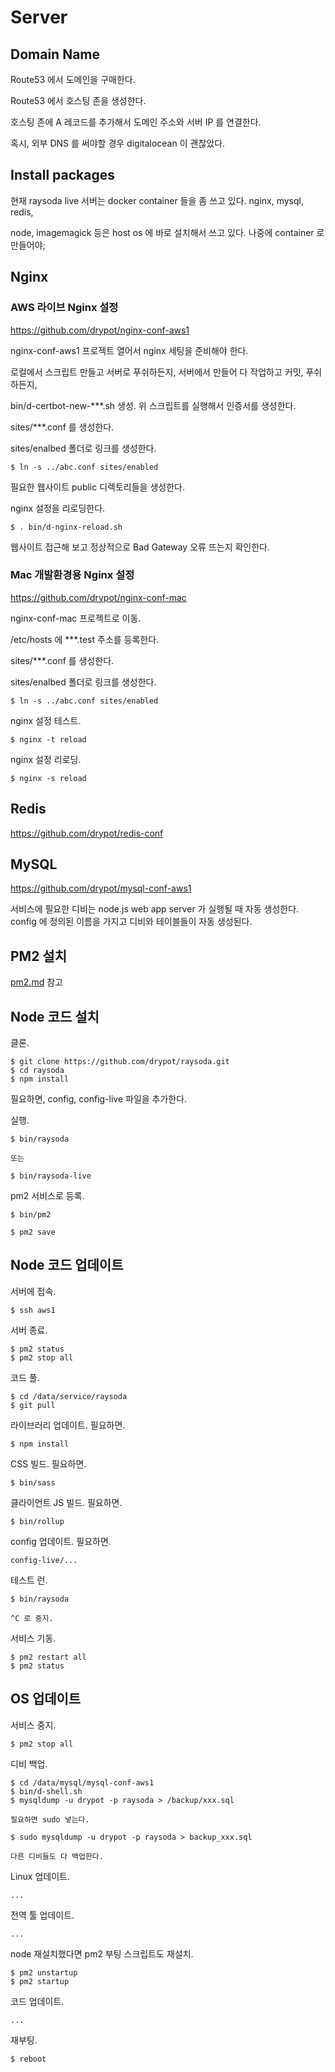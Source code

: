 # Server

## Domain Name

Route53 에서 도메인을 구매한다.

Route53 에서 호스팅 존을 생성한다.

호스팅 존에 A 레코드를 추가해서 도메인 주소와 서버 IP 를 연결한다.

혹시, 외부 DNS 를 써야할 경우 digitalocean 이 괜찮았다.

## Install packages

현재 raysoda live 서버는 docker container 들을 좀 쓰고 있다.
nginx, mysql, redis,

node, imagemagick 등은 host os 에 바로 설치해서 쓰고 있다.
나중에 container 로 만들어야;

## Nginx

### AWS 라이브 Nginx 설정

<https://github.com/drypot/nginx-conf-aws1>

nginx-conf-aws1 프로젝트 열어서 nginx 세팅을 준비해야 한다.

로컬에서 스크립트 만들고 서버로 푸쉬하든지,
서버에서 만들어 다 작업하고 커밋, 푸쉬하든지,

bin/d-certbot-new-***.sh 생성.
위 스크립트를 실행해서 인증서를 생성한다.

sites/***.conf 를 생성한다.

sites/enalbed 폴더로 링크를 생성한다.

    $ ln -s ../abc.conf sites/enabled

필요한 웹사이트 public 디렉토리들을 생성한다.

nginx 설정을 리로딩한다.

    $ . bin/d-nginx-reload.sh

웹사이트 접근해 보고 정상적으로 Bad Gateway 오류 뜨는지 확인한다.

### Mac 개발환경용 Nginx 설정

<https://github.com/drypot/nginx-conf-mac>

nginx-conf-mac 프로젝트로 이동.

/etc/hosts 에 ***.test 주소를 등록한다.

sites/***.conf 를 생성한다.

sites/enalbed 폴더로 링크를 생성한다.

    $ ln -s ../abc.conf sites/enabled

nginx 설정 테스트.

    $ nginx -t reload

nginx 설정 리로딩.

    $ nginx -s reload

## Redis

<https://github.com/drypot/redis-conf>

## MySQL

<https://github.com/drypot/mysql-conf-aws1>

서비스에 필요한 디비는 node.js web app server 가 실행될 때 자동 생성한다.
config 에 정의된 이름을 가지고 디비와 테이블들이 자동 생성된다.

## PM2 설치

[pm2.md](pm2.md) 참고

## Node 코드 설치

클론.

    $ git clone https://github.com/drypot/raysoda.git
    $ cd raysoda
    $ npm install

필요하면, config, config-live 파일을 추가한다.

실행.

    $ bin/raysoda

    또는 

    $ bin/raysoda-live

pm2 서비스로 등록.

    $ bin/pm2

    $ pm2 save

## Node 코드 업데이트

서버에 접속.

    $ ssh aws1
    
서버 종료.

    $ pm2 status
    $ pm2 stop all

코드 풀.

    $ cd /data/service/raysoda
    $ git pull

라이브러리 업데이트. 필요하면.

    $ npm install

CSS 빌드. 필요하면.

    $ bin/sass

클라이언트 JS 빌드. 필요하면.

    $ bin/rollup

config 업데이트. 필요하면.

    config-live/...

테스트 런.

    $ bin/raysoda

    ^C 로 중지.

서비스 기동.

    $ pm2 restart all
    $ pm2 status


## OS 업데이트

서비스 중지.

    $ pm2 stop all

디비 백업.

    $ cd /data/mysql/mysql-conf-aws1
    $ bin/d-shell.sh 
    $ mysqldump -u drypot -p raysoda > /backup/xxx.sql

    필요하면 sudo 넣는다.

    $ sudo mysqldump -u drypot -p raysoda > backup_xxx.sql

    다른 디비들도 다 백업한다.

Linux 업데이트.

    ...

전역 툴 업데이트.

    ...

node 재설치했다면 pm2 부팅 스크립트도 재설치.

    $ pm2 unstartup
    $ pm2 startup

코드 업데이트.

    ...

재부팅.

    $ reboot
